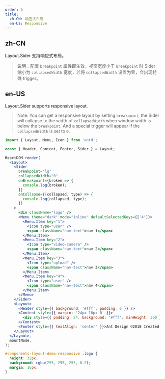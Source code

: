 ```yaml
---
order: 5
title:
  zh-CN: 响应式布局
  en-US: Responsive
---
```


## zh-CN

Layout.Sider 支持响应式布局。

> 说明：配置 `breakpoint` 属性即生效，视窗宽度小于 `breakpoint` 时 Sider 缩小为 `collapsedWidth` 宽度，若将 `collapsedWidth` 设置为零，会出现特殊 trigger。

## en-US

Layout.Sider supports responsive layout.

> Note: You can get a responsive layout by setting `breakpoint`, the Sider will collapse to the width of `collapsedWidth` when window width is below the `breakpoint`. And a special trigger will appear if the `collapsedWidth` is set to `0`.

```jsx
import { Layout, Menu, Icon } from 'antd';

const { Header, Content, Footer, Sider } = Layout;

ReactDOM.render(
  <Layout>
    <Sider
      breakpoint="lg"
      collapsedWidth="0"
      onBreakpoint={broken => {
        console.log(broken);
      }}
      onCollapse={(collapsed, type) => {
        console.log(collapsed, type);
      }}
    >
      <div className="logo" />
      <Menu theme="dark" mode="inline" defaultSelectedKeys={['4']}>
        <Menu.Item key="1">
          <Icon type="user" />
          <span className="nav-text">nav 1</span>
        </Menu.Item>
        <Menu.Item key="2">
          <Icon type="video-camera" />
          <span className="nav-text">nav 2</span>
        </Menu.Item>
        <Menu.Item key="3">
          <Icon type="upload" />
          <span className="nav-text">nav 3</span>
        </Menu.Item>
        <Menu.Item key="4">
          <Icon type="user" />
          <span className="nav-text">nav 4</span>
        </Menu.Item>
      </Menu>
    </Sider>
    <Layout>
      <Header style={{ background: '#fff', padding: 0 }} />
      <Content style={{ margin: '24px 16px 0' }}>
        <div style={{ padding: 24, background: '#fff', minHeight: 360 }}>content</div>
      </Content>
      <Footer style={{ textAlign: 'center' }}>Ant Design ©2018 Created by Ant UED</Footer>
    </Layout>
  </Layout>,
  mountNode,
);
```

```css
#components-layout-demo-responsive .logo {
  height: 32px;
  background: rgba(255, 255, 255, 0.2);
  margin: 16px;
}
```
